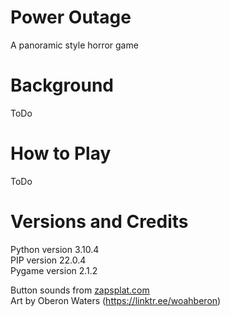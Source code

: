 # Power Outage
A panoramic style horror game

# Background

ToDo

# How to Play

ToDo

# Versions and Credits
Python version 3.10.4  
PIP version 22.0.4  
Pygame version 2.1.2  

Button sounds from [zapsplat.com ](https://www.zapsplat.com/)  
Art by Oberon Waters (https://linktr.ee/woahberon)  
